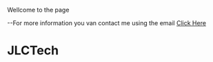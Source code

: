 Wellcome to the page 

--For more information you van contact me using the email <a href ="mailto:jialecjl2016@outlook.com">Click Here </a> 
# JLCTech

